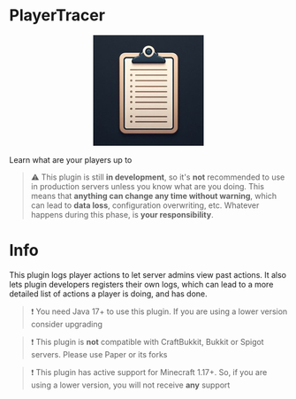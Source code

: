 # PlayerTracer
<p align="center">
    <img src="https://github.com/Adrigamer2950/PlayerTracer/blob/master/logo_200x.jpg?raw=true" alt="Logo" />
</p>

Learn what are your players up to

> ⚠️ This plugin is still **in development**, so it's **not** recommended to use in production servers
> unless you know what are you doing. This means that **anything can change any time without
> warning**, which can lead to **data loss**, configuration overwriting, etc. Whatever happens during
> this phase, is **your responsibility**.

# Info
This plugin logs player actions to let server admins view past actions.
It also lets plugin developers registers their own logs, which can lead
to a more detailed list of actions a player is doing, and has done.

> ❗ You need Java 17+ to use this plugin. If you are using a lower version consider upgrading

> ❗ This plugin is **not** compatible with CraftBukkit, Bukkit or Spigot servers. Please use Paper or its forks

> ❗ This plugin has active support for Minecraft 1.17+. So, if you are using a lower version, you will not receive **any** support
